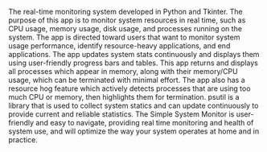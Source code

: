The real-time monitoring system developed in Python and Tkinter. The purpose of this app is to monitor system resources in real time, such as CPU usage, memory usage, disk usage, and processes running on the system. The app is directed toward users that want to monitor system usage performance, identify resource-heavy applications, and end applications. The app updates system stats continuously and displays them using user-friendly progress bars and tables. This app returns and displays all processes which appear in memory, along with their memory/CPU usage, which can be terminated with minimal effort. The app also has a resource hog feature which actively detects processes that are using too much CPU or memory, then highlights them for termination. psutil is a library that is used to collect system statics and can update continuously to provide current and reliable statistics. The Simple System Monitor is user-friendly and easy to navigate, providing real time monitoring and health of system use, and will optimize the way your system operates at home and in practice.
